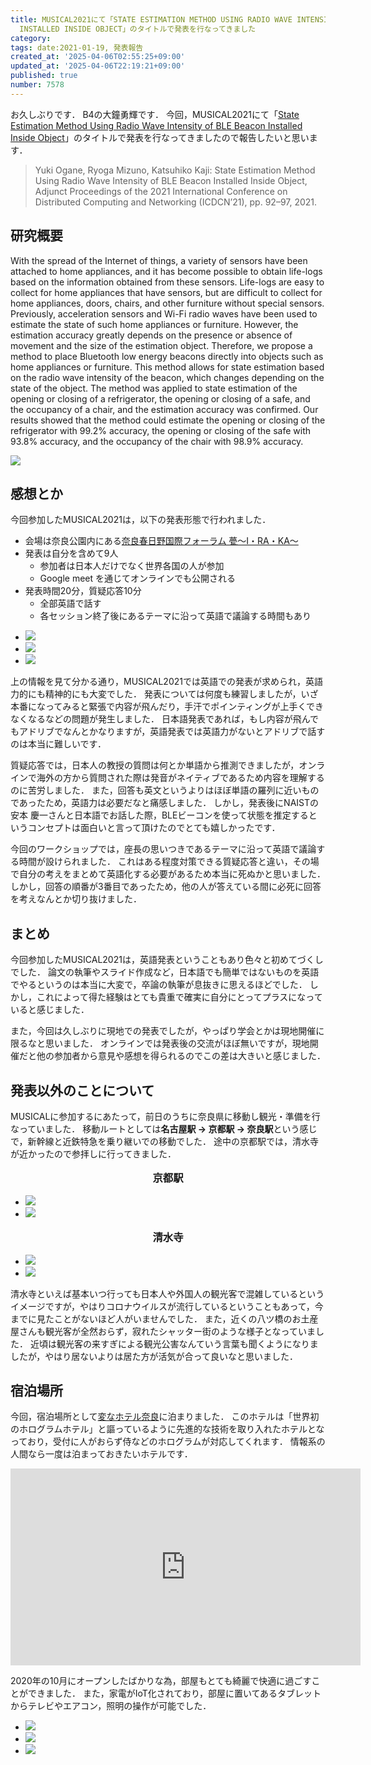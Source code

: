 ```yaml
---
title: MUSICAL2021にて「STATE ESTIMATION METHOD USING RADIO WAVE INTENSITY OF BLE BEACON
  INSTALLED INSIDE OBJECT」のタイトルで発表を行なってきました
category:
tags: date:2021-01-19, 発表報告
created_at: '2025-04-06T02:55:25+09:00'
updated_at: '2025-04-06T22:19:21+09:00'
published: true
number: 7578
---
```



お久しぶりです．
B4の大鐘勇輝です．
今回，MUSICAL2021にて「<span style="color: red;">[State Estimation Method Using Radio Wave Intensity of BLE Beacon Installed Inside Object](https://dl.acm.org/doi/abs/10.1145/3427477.3428189)</span>」のタイトルで発表を行なってきましたので報告したいと思います．

> Yuki Ogane, Ryoga Mizuno, Katsuhiko Kaji: State Estimation Method Using Radio Wave Intensity of BLE Beacon Installed Inside Object, Adjunct Proceedings of the 2021 International Conference on Distributed Computing and Networking (ICDCN’21), pp. 92–97, 2021.

## 研究概要
With the spread of the Internet of things, a variety of sensors have been attached to home appliances, and it has become possible to obtain life-logs based on the information obtained from these sensors.
Life-logs are easy to collect for home appliances that have sensors, but are difficult to collect for home appliances, doors, chairs, and other furniture without special sensors.
Previously, acceleration sensors and Wi-Fi radio waves have been used to estimate the state of such home appliances or furniture.
However, the estimation accuracy greatly depends on the presence or absence of movement and the size of the estimation object. Therefore, we propose a method to place Bluetooth low energy beacons directly into objects such as home appliances or furniture.
This method allows for state estimation based on the radio wave intensity of the beacon, which changes depending on the state of the object.
The method was applied to state estimation of the opening or closing of a refrigerator, the opening or closing of a safe, and the occupancy of a chair, and the estimation accuracy was confirmed.
Our results showed that the method could estimate the opening or closing of the refrigerator with 99.2% accuracy, the opening or closing of the safe with 93.8% accuracy, and the occupancy of the chair with 98.9% accuracy.

<img src="https://img.esa.io/uploads/production/attachments/13979/2025/04/06/148142/1258124e-ada1-4a82-8457-597c3a95f7c8.webp"  />

## 感想とか
今回参加したMUSICAL2021は，以下の発表形態で行われました．

- 会場は奈良公園内にある<span style="color: red;">[奈良春日野国際フォーラム 甍〜I・RA・KA〜](http://www.i-ra-ka.jp/)</span>
- 発表は自分を含めて9人
    - 参加者は日本人だけでなく世界各国の人が参加
    - Google meet を通じてオンラインでも公開される
- 発表時間20分，質疑応答10分
    - 全部英語で話す
    - 各セッション終了後にあるテーマに沿って英語で議論する時間もあり

<div class="img-container">
    <ul class="slider">
        <li><img src="https://img.esa.io/uploads/production/attachments/13979/2025/04/06/148142/e4c71ea0-d6f8-4168-9604-1ee9cd374c33.webp"  /></li>
        <li><img src="https://img.esa.io/uploads/production/attachments/13979/2025/04/06/148142/852da0a4-293c-450f-8b01-32dc639d88f0.webp"  /></li>
        <li><img src="https://img.esa.io/uploads/production/attachments/13979/2025/04/06/148142/771129b5-19e0-4ebd-b126-49327d2ae4b2.webp"  /></li>
    </ul>
</div>

上の情報を見て分かる通り，MUSICAL2021では英語での発表が求められ，英語力的にも精神的にも大変でした．
発表については何度も練習しましたが，いざ本番になってみると緊張で内容が飛んだり，手汗でポインティングが上手くできなくなるなどの問題が発生しました．
日本語発表であれば，もし内容が飛んでもアドリブでなんとかなりますが，英語発表では英語力がないとアドリブで話すのは本当に難しいです．

質疑応答では，日本人の教授の質問は何とか単語から推測できましたが，オンラインで海外の方から質問された際は発音がネイティブであるため内容を理解するのに苦労しました．
また，回答も英文というよりはほぼ単語の羅列に近いものであったため，英語力は必要だなと痛感しました．
しかし，発表後にNAISTの安本 慶一さんと日本語でお話した際，BLEビーコンを使って状態を推定するというコンセプトは面白いと言って頂けたのでとても嬉しかったです．

今回のワークショップでは，座長の思いつきであるテーマに沿って英語で議論する時間が設けられました．
これはある程度対策できる質疑応答と違い，その場で自分の考えをまとめて英語化する必要があるため本当に死ぬかと思いました．
しかし，回答の順番が3番目であったため，他の人が答えている間に必死に回答を考えなんとか切り抜けました．


## まとめ
今回参加したMUSICAL2021は，英語発表ということもあり色々と初めてづくしでした．
論文の執筆やスライド作成など，日本語でも簡単ではないものを英語でやるというのは本当に大変で，卒論の執筆が息抜きに思えるほどでした．
しかし，これによって得た経験はとても貴重で確実に自分にとってプラスになっていると感じました．

また，今回は久しぶりに現地での発表でしたが，やっぱり学会とかは現地開催に限るなと思いました．
オンラインでは発表後の交流がほぼ無いですが，現地開催だと他の参加者から意見や感想を得られるのでこの差は大きいと感じました．

## 発表以外のことについて
MUSICALに参加するにあたって，前日のうちに奈良県に移動し観光・準備を行なっていました．
移動ルートとしては**名古屋駅 → 京都駅 → 奈良駅**という感じで，新幹線と近鉄特急を乗り継いでの移動でした．
途中の京都駅では，清水寺が近かったので参拝しに行ってきました．


<p style="text-align:center; font-weight:bold; font-size:1.17em;">京都駅</p>
<div class="img-container">
    <ul class="slider">
        <li><img src="https://img.esa.io/uploads/production/attachments/13979/2025/04/06/148142/ebe11cdc-14cf-472a-884f-8a8ef2acb83c.webp"  /></li>
        <li><img src="https://img.esa.io/uploads/production/attachments/13979/2025/04/06/148142/d537ad7a-1871-446c-ac32-588fb42fcb73.webp"  /></li>
    </ul>
</div>

<p style="text-align:center; font-weight:bold; font-size:1.17em;">清水寺</p>
<div class="img-container">
    <ul class="slider">
        <li><img src="https://img.esa.io/uploads/production/attachments/13979/2025/04/06/148142/6b8c89c3-64a4-4e72-b0d0-087b8537fe7d.webp"  /></li>
        <li><img src="https://img.esa.io/uploads/production/attachments/13979/2025/04/06/148142/81c9b7d2-baba-4e9b-9358-a040d13a697a.webp"  /></li>
    </ul>
</div>

清水寺といえば基本いつ行っても日本人や外国人の観光客で混雑しているというイメージですが，やはりコロナウイルスが流行しているということもあって，今までに見たことがないほど人がいませんでした．
また，近くの八ツ橋のお土産屋さんも観光客が全然おらず，寂れたシャッター街のような様子となっていました．
近頃は観光客の来すぎによる観光公害なんていう言葉も聞くようになりましたが，やはり居ないよりは居た方が活気が合って良いなと思いました．


## 宿泊場所
今回，宿泊場所として<span style="color: red;">[変なホテル奈良](https://www.hennnahotel.com/nara/)</span>に泊まりました．
このホテルは「世界初のホログラムホテル」と謳っているように先進的な技術を取り入れたホテルとなっており，受付に人がおらず侍などのホログラムが対応してくれます．
情報系の人間なら一度は泊まっておきたいホテルです．

<iframe loading="lazy" width="560" height="315" src="https://www.youtube.com/embed/W-TKZO4qpL0" title="YouTube video player" frameborder="0" allow="accelerometer; autoplay; clipboard-write; encrypted-media; gyroscope; picture-in-picture" allowfullscreen></iframe>

2020年の10月にオープンしたばかりな為，部屋もとても綺麗で快適に過ごすことができました．
また，家電がIoT化されており，部屋に置いてあるタブレットからテレビやエアコン，照明の操作が可能でした．

<div class="img-container">
    <ul class="slider">
        <li><img src="https://img.esa.io/uploads/production/attachments/13979/2025/04/06/148142/e98536db-c20e-4755-8e2d-7f21dc9c5232.webp"  /></li>
        <li><img src="https://img.esa.io/uploads/production/attachments/13979/2025/04/06/148142/910c0653-3340-4973-9640-689f334c662f.webp"  /></li>
        <li><img src="https://img.esa.io/uploads/production/attachments/13979/2025/04/06/148142/ebdc2e38-5396-4440-8308-87c311eae52b.webp"  /></li>
    </ul>
</div>

